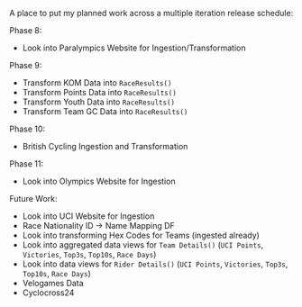 A place to put my planned work across a multiple iteration release schedule:

Phase 8:
- Look into Paralympics Website for Ingestion/Transformation

Phase 9:
- Transform KOM Data into `RaceResults()`
- Transform Points Data into `RaceResults()`
- Transform Youth Data into `RaceResults()`
- Transform Team GC Data into `RaceResults()`

Phase 10:
- British Cycling Ingestion and Transformation

Phase 11:
- Look into Olympics Website for Ingestion

Future Work:
- Look into UCI Website for Ingestion
- Race Nationality ID -> Name Mapping DF
- Look into transforming Hex Codes for Teams (ingested already)
- Look into aggregated data views for `Team Details()` (`UCI Points`, `Victories`, `Top3s`, `Top10s`, `Race Days`)
- Look into data views for `Rider Details()` (`UCI Points`, `Victories`, `Top3s`, `Top10s`, `Race Days`)
- Velogames Data
- Cyclocross24
